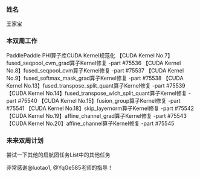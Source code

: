 ### 姓名

王家宝

### 本双周工作

PaddlePaddle PHI算子库CUDA Kernel规范化
【CUDA Kernel No.7】fused_seqpool_cvm_grad算子Kernel修复 -part #75536
【CUDA Kernel No.8】fused_seqpool_cvm算子Kernel修复 -part #75537
【CUDA Kernel No.9】fused_softmax_mask_grad算子Kernel修复 -part #75538
【CUDA Kernel No.13】fused_transpose_split_quant算子Kernel修复 -part #75539
【CUDA Kernel No.14】fused_transpose_wlch_split_quant算子Kernel修复 -part #75540
【CUDA Kernel No.15】fusion_group算子Kernel修复 -part #75541
【CUDA Kernel No.18】skip_layernorm算子Kernel修复 -part #75542
【CUDA Kernel No.19】affine_channel_grad算子Kernel修复 -part #75543
【CUDA Kernel No.20】affine_channel算子Kernel修复 -part #75545

### 未来双周计划

尝试一下其他的启航团任务List中的其他任务

非常感谢@luotao1, @YqGe585老师的指导！